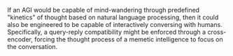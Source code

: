 If an AGI would be capable of mind-wandering through predefined "kinetics" of thought based on natural language processing, then it could also be engineered to be capable of interactively conversing with humans. Specifically, a query-reply compatibility might be enforced through a cross-encoder, forcing the thought process of a memetic intelligence to focus on the conversation.